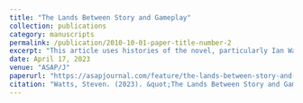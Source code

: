 ```yaml
---
title: "The Lands Between Story and Gameplay"
collection: publications
category: manuscripts
permalink: /publication/2010-10-01-paper-title-number-2
excerpt: "This article uses histories of the novel, particularly Ian Watts' Rise of the Novel, to historicize contemporary developments in video game production. I argue that the FromSoftware game Elden Ring represents a moment where the form and content of video games fully allegorize their moment of production in the way that Middlemarch is seen as epitomizing the height of novelistic allegories of industrial production."
date: April 17, 2023
venue: "ASAP/J"
paperurl: "https://asapjournal.com/feature/the-lands-between-story-and-gameplay-steven-watts/"
citation: "Watts, Steven. (2023). &quot;The Lands Between Story and Gameplay&quot; <i>ASAP/J 1</i>."
---
```

